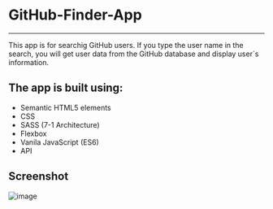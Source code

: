 # GitHub-Finder-App
---
This app is for searchig GitHub users. If you type the user name in the search, you will get user data from the GitHub database and display user´s information. 


## The app is built using:
- Semantic HTML5 elements
- CSS
- SASS (7-1 Architecture)
- Flexbox
- Vanila JavaScript (ES6)
- API

## Screenshot
![image](https://user-images.githubusercontent.com/113382298/218330994-623c4ba7-9cc0-4e2f-a0a6-df84868e5634.png)

